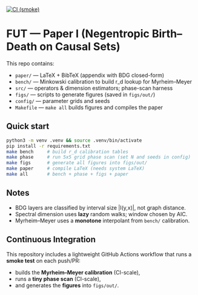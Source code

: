 [![CI (smoke)](https://github.com/USER/REPO/actions/workflows/ci.yml/badge.svg)](https://github.com/USER/REPO/actions/workflows/ci.yml)

# FUT — Paper I (Negentropic Birth–Death on Causal Sets)

This repo contains:
- `paper/` — LaTeX + BibTeX (appendix with BDG closed-form)
- `bench/` — Minkowski calibration to build r_d lookup for Myrheim–Meyer
- `src/` — operators & dimension estimators; phase-scan harness
- `figs/` — scripts to generate figures (saved in `figs/out/`)
- `config/` — parameter grids and seeds
- `Makefile` — `make all` builds figures and compiles the paper

## Quick start
```bash
python3 -m venv .venv && source .venv/bin/activate
pip install -r requirements.txt
make bench     # build r_d calibration tables
make phase     # run 5x5 grid phase scan (set N and seeds in config)
make figs      # generate all figures into figs/out/
make paper     # compile LaTeX (needs system LaTeX)
make all       # bench + phase + figs + paper
```

## Notes
- BDG layers are classified by interval size |I(y,x)|, not graph distance.
- Spectral dimension uses **lazy** random walks; window chosen by AIC.
- Myrheim–Meyer uses a **monotone** interpolant from `bench/` calibration.


## Continuous Integration
This repository includes a lightweight GitHub Actions workflow that runs a **smoke test** on each push/PR:
- builds the **Myrheim–Meyer calibration** (CI-scale),
- runs a **tiny phase scan** (CI-scale),
- and generates the **figures** into `figs/out/`.
